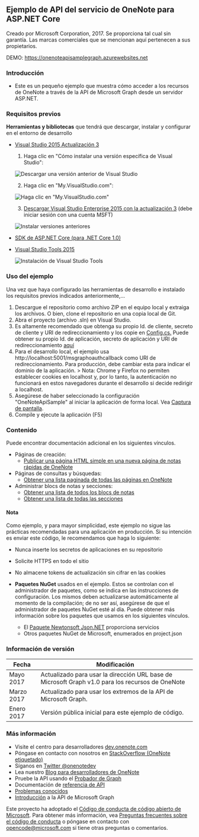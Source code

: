 Ejemplo de API del servicio de OneNote para ASP.NET Core
---------------------------------------

Creado por Microsoft Corporation, 2017. Se proporciona tal cual sin garantía. Las marcas comerciales que se mencionan aquí pertenecen a sus propietarios.

DEMO: https://onenoteapisamplegraph.azurewebsites.net

### Introducción

-	Este es un pequeño ejemplo que muestra cómo acceder a los recursos de OneNote a través de la API de Microsoft Graph desde un servidor ASP.NET.

### Requisitos previos

**Herramientas y bibliotecas** que tendrá que descargar, instalar y configurar en el entorno de desarrollo

* [Visual Studio 2015 Actualización 3](https://www.visualstudio.com/en-us/news/releasenotes/vs2015-update3-vs) 
  1. Haga clic en "Cómo instalar una versión específica de Visual Studio": 
  
  ![Descargar una versión anterior de Visual Studio](./images/HowToInstall.png)

  2. Haga clic en "My.VisualStudio.com": 
  
  ![Haga clic en "My.VisualStudio.com"](./images/InstallingEarlierReleases.png)

  3. [Descargar Visual Studio Enterprise 2015 con la actualización 3](https://my.visualstudio.com/downloads?q=visual%20studio%20enterprise%202015) (debe iniciar sesión con una cuenta MSFT) 
  
  ![Instalar versiones anteriores](./images/VisualStudioEnterpriseSearch.png)

* [SDK de ASP.NET Core (para .NET Core 1.0)](https://www.microsoft.com/net/download/core)

* [Visual Studio Tools 2015](https://www.microsoft.com/net/download/core)
  
  ![Instalación de Visual Studio Tools](./images/VisualStudioToolsInstall.png)

### Uso del ejemplo

Una vez que haya configurado las herramientas de desarrollo e instalado los requisitos previos indicados anteriormente,...

1.	Descargue el repositorio como archivo ZIP en el equipo local y extraiga los archivos. O bien, clone el repositorio en una copia local de Git.
2.	Abra el proyecto (archivo .sln) en Visual Studio.
3.	Es altamente recomendado que obtenga su propio Id. de cliente, secreto de cliente y URI de redireccionamiento y los copie en [Config.cs.](https://github.com/OneNoteDev/OneNoteApiSampleAspNetCore/blob/master/src/OneNoteApiSample/Config.cs#L9) Puede obtener su propio Id. de aplicación, secreto de aplicación y URI de redireccionamiento [aquí](http://developer.microsoft.com/es-es/graph/docs/authorization/auth_register_app_v2)
4.	Para el desarrollo local, el ejemplo usa http://localhost:5001/msgraphoauthcallback como URI de redireccionamiento. Para producción, debe cambiar esta para indicar el dominio de la aplicación. > Nota: Chrome y Firefox no permiten establecer cookies en localhost y, por lo tanto, la autenticación no funcionará en estos navegadores durante el desarrollo si decide redirigir a localhost.
5.	Asegúrese de haber seleccionado la configuración "OneNoteApiSample" al iniciar la aplicación de forma local. Vea [Captura de pantalla](https://github.com/OneNoteDev/OneNoteApiSampleAspNetCore/blob/master/images/OneNoteApiSampleConfiguration.PNG).
6.	Compile y ejecute la aplicación (F5)

### Contenido

Puede encontrar documentación adicional en los siguientes vínculos.

-	Páginas de creación:
	-	[Publicar una página HTML simple en una nueva página de notas rápidas de OneNote](https://developer.microsoft.com/es-es/graph/docs/api-reference/beta/api/notes_post_pages)
-	Páginas de consultas y búsquedas:
	-	[Obtener una lista paginada de todas las páginas en OneNote](https://developer.microsoft.com/es-es/graph/docs/api-reference/beta/api/notes_list_pages)
-	Administrar blocs de notas y secciones:
	-	[Obtener una lista de todos los blocs de notas](https://developer.microsoft.com/es-es/graph/docs/api-reference/beta/api/notes_list_notebooks)
	-	[Obtener una lista de todas las secciones](https://developer.microsoft.com/es-es/graph/docs/api-reference/beta/api/notes_list_sections)

#### Nota

Como ejemplo, y para mayor simplicidad, este ejemplo no sigue las prácticas recomendadas para una aplicación en producción. Si su intención es enviar este código, le recomendamos que haga lo siguiente:

-	Nunca inserte los secretos de aplicaciones en su repositorio
-	Solicite HTTPS en todo el sitio
-	No almacene tokens de actualización sin cifrar en las cookies

-	**Paquetes NuGet** usados en el ejemplo. Estos se controlan con el administrador de paquetes, como se indica en las instrucciones de configuración. Los mismos deben actualizarse automáticamente al momento de la compilación; de no ser así, asegúrese de que el administrador de paquetes NuGet esté al día. Puede obtener más información sobre los paquetes que usamos en los siguientes vínculos.

	-	El [Paquete Newtonsoft Json.NET](http://newtonsoft.com/) proporciona servicios
	-	Otros paquetes NuGet de Microsoft, enumerados en project.json

### Información de versión

| Fecha | Modificación |
|--------------|--------------------------------------------------------------------------------|
| Mayo 2017 | Actualizado para usar la dirección URL base de Microsoft Graph v1.0 para los recursos de OneNote |
| Marzo 2017 | Actualizado para usar los extremos de la API de Microsoft Graph. |
| Enero 2017 | Versión pública inicial para este ejemplo de código. |

### Más información

-	Visite el centro para desarrolladores [dev.onenote.com](http://dev.onenote.com)
-	Póngase en contacto con nosotros en [StackOverflow (OneNote etiquetado)](http://go.microsoft.com/fwlink/?LinkID=390182)
-	Síganos en [Twitter @onenotedev](http://www.twitter.com/onenotedev)
-	Lea nuestro [Blog para desarrolladores de OneNote](http://go.microsoft.com/fwlink/?LinkID=390183)
-	Pruebe la API usando el [Probador de Graph](https://developer.microsoft.com/es-es/graph/graph-explorer)
-	Documentación de [referencia de API](https://developer.microsoft.com/es-es/graph/docs/api-reference/beta/resources/notes)
-	[Problemas conocidos](https://developer.microsoft.com/es-es/graph/docs/overview/release_notes)
-	[Introducción](https://developer.microsoft.com/es-es/graph/docs/get-started/get-started) a la API de Microsoft Graph

Este proyecto ha adoptado el [Código de conducta de código abierto de Microsoft](https://opensource.microsoft.com/codeofconduct/). Para obtener más información, vea [Preguntas frecuentes sobre el código de conducta](https://opensource.microsoft.com/codeofconduct/faq/) o póngase en contacto con [opencode@microsoft.com](mailto:opencode@microsoft.com) si tiene otras preguntas o comentarios.
